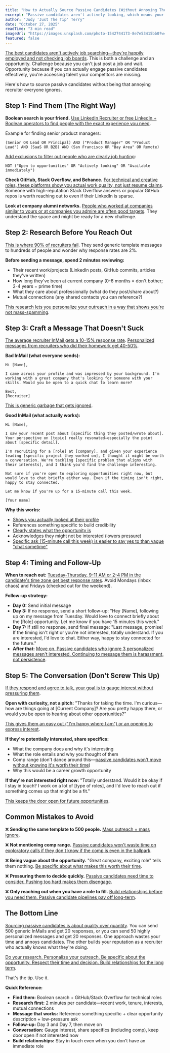 ```yaml
---
title: "How to Actually Source Passive Candidates (Without Annoying Them)"
excerpt: "Passive candidates aren't actively looking, which means your generic InMail template isn't going to work. Here's what does."
author: "Judy 'Just The Tip' Terry"
date: "October 27, 2025"
readTime: "3 min read"
imageUrl: "https://images.unsplash.com/photo-1542744173-8e7e53415bb0?w=800&q=80"
featured: false
---
```


[The best candidates aren't actively job searching—they're happily employed and not checking job boards](https://business.linkedin.com/talent-solutions/recruiting-tips/recruiting-passive-candidates). This is both a challenge and an opportunity. Challenge because you can't just post a job and wait. Opportunity because if you can actually engage passive candidates effectively, you're accessing talent your competitors are missing.

Here's how to source passive candidates without being that annoying recruiter everyone ignores.

## Step 1: Find Them (The Right Way)

**Boolean search is your friend.** [Use LinkedIn Recruiter or free LinkedIn + Boolean operators to find people with the exact experience you need](https://www.linkedin.com/business/talent/blog/talent-acquisition/boolean-search-techniques-recruiters).

Example for finding senior product managers:
```
(Senior OR Lead OR Principal) AND ("Product Manager" OR "Product Lead") AND (SaaS OR B2B) AND (San Francisco OR "Bay Area" OR Remote)
```

[Add exclusions to filter out people who are clearly job hunting](https://www.ere.net/boolean-search-passive-candidates/):
```
NOT ("Open to opportunities" OR "Actively looking" OR "Available immediately")
```

**Check GitHub, Stack Overflow, and Behance.** [For technical and creative roles, these platforms show you actual work quality, not just resume claims](https://stackoverflow.blog/2021/03/31/the-overflow-98-developers-vs-job-interviews/). Someone with high-reputation Stack Overflow answers or popular GitHub repos is worth reaching out to even if their LinkedIn is sparse.

**Look at company alumni networks.** [People who worked at companies similar to yours or at companies you admire are often good targets](https://recruitingdaily.com/sourcing-from-competitor-companies/). They understand the space and might be ready for a new challenge.

## Step 2: Research Before You Reach Out

[This is where 90% of recruiters fail](https://www.ere.net/personalized-recruiter-outreach-2025/). They send generic template messages to hundreds of people and wonder why response rates are 2%.

**Before sending a message, spend 2 minutes reviewing:**
- Their recent work/projects (LinkedIn posts, GitHub commits, articles they've written)
- How long they've been at current company (0-6 months = don't bother; 2-4 years = prime time)
- What they care about professionally (what do they post/share about?)
- Mutual connections (any shared contacts you can reference?)

[This research lets you personalize your outreach in a way that shows you're not mass-spamming](https://www.linkedin.com/business/talent/blog/talent-acquisition/personalized-inmails-response-rates).

## Step 3: Craft a Message That Doesn't Suck

[The average recruiter InMail gets a 10-15% response rate](https://business.linkedin.com/talent-solutions/blog/linkedin-inmails/2023/how-to-improve-inmail-response-rates). [Personalized messages from recruiters who did their homework get 40-50%](https://www.linkedin.com/business/talent/blog/talent-strategy/inmail-personalization-impact).

**Bad InMail (what everyone sends):**
```
Hi [Name],

I came across your profile and was impressed by your background. I'm working with a great company that's looking for someone with your skills. Would you be open to a quick chat to learn more?

Best,
[Recruiter]
```

[This is generic garbage that gets ignored](https://www.askamanager.org/2023/11/recruiter-messages-that-dont-work.html).

**Good InMail (what actually works):**
```
Hi [Name],

I saw your recent post about [specific thing they posted/wrote about]. Your perspective on [topic] really resonated—especially the point about [specific detail].

I'm recruiting for a [role] at [company], and given your experience leading [specific project they worked on], I thought it might be worth a conversation. We're tackling [specific problem that aligns with their interests], and I think you'd find the challenge interesting.

Not sure if you're open to exploring opportunities right now, but would love to chat briefly either way. Even if the timing isn't right, happy to stay connected.

Let me know if you're up for a 15-minute call this week.

[Your name]
```

**Why this works:**
- [Shows you actually looked at their profile](https://recruitingdaily.com/personalized-recruiting-messages/)
- References something specific to build credibility
- [Clearly states what the opportunity is](https://www.ere.net/recruiter-inmail-clarity/)
- Acknowledges they might not be interested (lowers pressure)
- [Specific ask (15-minute call this week) is easier to say yes to than vague "chat sometime"](https://www.linkedin.com/business/talent/blog/talent-strategy/effective-call-to-action-recruiter-messages)

## Step 4: Timing and Follow-Up

**When to reach out:** [Tuesday-Thursday, 9-11 AM or 2-4 PM in the candidate's time zone get best response rates](https://www.linkedin.com/business/talent/blog/talent-strategy/best-time-to-send-inmails). Avoid Mondays (inbox chaos) and Fridays (checked out for the weekend).

**Follow-up strategy:**
- **Day 0:** Send initial message
- **Day 3:** If no response, send a short follow-up: "Hey [Name], following up on my message from Tuesday. Would love to connect briefly about the [Role] opportunity. Let me know if you have 15 minutes this week."
- **Day 7:** If still no response, send final message: "Last message, promise! If the timing isn't right or you're not interested, totally understand. If you are interested, I'd love to chat. Either way, happy to stay connected for the future."
- **After that:** [Move on. Passive candidates who ignore 3 personalized messages aren't interested. Continuing to message them is harassment, not persistence](https://www.askamanager.org/2024/09/recruiter-follow-up-how-many-is-too-many.html).

## Step 5: The Conversation (Don't Screw This Up)

[If they respond and agree to talk, your goal is to gauge interest without pressuring them](https://business.linkedin.com/talent-solutions/recruiting-tips/recruiting-passive-candidates).

**Open with curiosity, not a pitch:**
"Thanks for taking the time. I'm curious—how are things going at [Current Company]? Are you pretty happy there, or would you be open to hearing about other opportunities?"

[This gives them an easy out ("I'm happy where I am") or an opening to express interest](https://www.ere.net/passive-candidate-phone-screen-approach/).

**If they're potentially interested, share specifics:**
- What the company does and why it's interesting
- What the role entails and why you thought of them
- Comp range (don't dance around this—[passive candidates won't move without knowing it's worth their time](https://www.payscale.com/research-and-insights/passive-candidate-salary-expectations/))
- Why this would be a career growth opportunity

**If they're not interested right now:**
"Totally understand. Would it be okay if I stay in touch? I work on a lot of [type of roles], and I'd love to reach out if something comes up that might be a fit."

[This keeps the door open for future opportunities](https://recruitingdaily.com/talent-relationship-management-passive-candidates/).

## Common Mistakes to Avoid

❌ **Sending the same template to 500 people.** [Mass outreach = mass ignore](https://www.linkedin.com/business/talent/blog/talent-strategy/inmail-personalization-impact).

❌ **Not mentioning comp range.** [Passive candidates won't waste time on exploratory calls if they don't know if the comp is even in the ballpark](https://www.shrm.org/topics-tools/news/talent-acquisition/passive-candidate-compensation-conversation).

❌ **Being vague about the opportunity.** "Great company, exciting role" tells them nothing. [Be specific about what makes this worth their time](https://www.ere.net/recruiter-outreach-specificity/).

❌ **Pressuring them to decide quickly.** [Passive candidates need time to consider. Pushing too hard makes them disengage](https://business.linkedin.com/talent-solutions/recruiting-tips/recruiting-passive-candidates).

❌ **Only reaching out when you have a role to fill.** [Build relationships before you need them. Passive candidate pipelines pay off long-term](https://www.linkedin.com/business/talent/blog/talent-strategy/talent-pipeline-relationship-building).

## The Bottom Line

[Sourcing passive candidates is about quality over quantity](https://www.ere.net/passive-candidate-recruiting-strategy-2025/). You can send 500 generic InMails and get 20 responses, or you can send 50 highly personalized messages and get 20 responses. One approach wastes your time and annoys candidates. The other builds your reputation as a recruiter who actually knows what they're doing.

[Do your research. Personalize your outreach. Be specific about the opportunity. Respect their time and decision. Build relationships for the long term](https://recruitingdaily.com/passive-candidate-recruiting-best-practices/).

That's the tip. Use it.

**Quick Reference:**

- **Find them:** Boolean search + GitHub/Stack Overflow for technical roles
- **Research first:** 2 minutes per candidate—recent work, tenure, interests, mutual connections
- **Message that works:** Reference something specific + clear opportunity description + low-pressure ask
- **Follow-up:** Day 3 and Day 7, then move on
- **Conversation:** Gauge interest, share specifics (including comp), keep door open if not interested now
- **Build relationships:** Stay in touch even when you don't have an immediate role
